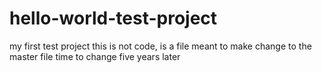 # hello-world-test-project
my first test project
this is not code, is a file meant to make change to the master file
time to change 
five years later
